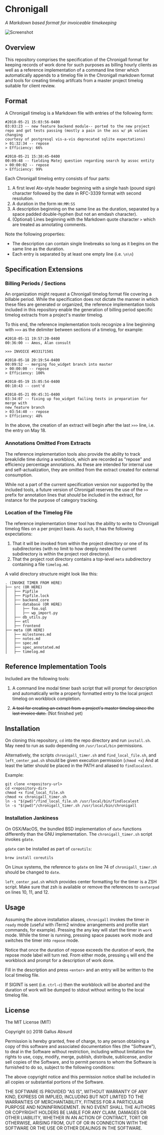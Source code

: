# Chronigall
*A Markdown based format for invoiceable timekeeping*


![Screenshot](/screenshots/screenshot.png)

## Overview

This repository comprises the specification of the Chronigall format for
keeping records of work done for such purposes as billing hourly clients as
well as a reference implementation of a command line timer which automatically
appends to a timelog file in the Chronigall markdown format and tools for
creating timelog artifcats from a master project timelog suitable for client
review.



## Format

A Chronigall timelog is a Markdown file with entries of the following form:

```
#2018-05-21 15:03:56-0400
03:03:23 -- new feature backend module-- ported to the new project
repo and got tests passing (mostly a pain in the ass w/ pk values changing
courtesy of postgresql vis-a-vis deprecated sqlite expectations)
> 01:32:34 -- repose
> Efficiency: 66%

#2018-05-21 15:38:45-0400
00:09:48 -- fielding Matej question regarding search by assoc entity
> 00:00:02 -- repose
> Efficiency: 99%

```

Each Chronigall timelog entry consists of four parts:

1. A first level Atx-style header beginning with a single hash (pound sign)
   character followed by the date in RFC-3339 format with second resolution.
2. A duration in the form `HH:MM:SS`
3. A description beginning on the same line as the duration, separated by a
   space padded double-hyphen (but not an emdash character).
4. (Optional) Lines beginning with the Markdown quote character `>` which are
   treated as annotating comments.

Note the following properties:

* The description can contain single linebreaks so long as it begins on the
  same line as the duration.
* Each entry is separated by at least one empty line (i.e. `\n\n`)



## Specification Extensions

### Billing Periods / Sections

An organization might request a Chronigall timelog format file covering a
billable period. While the specification does not dictate the manner in which
these files are generated or organized, the reference implementation tools
included in this repository enable the generation of billing period specific
timelog extracts from a project's master timelog.

To this end, the reference implementation tools recognize a line beginning with
`>>>` as the delimiter between sections of a timelog, for example:

```
#2018-05-11 19:57:20-0400
00:36:00 -- Amos, Alan consult

>>> INVOICE #033171501

#2018-05-18 20:19:54-0400
00:09:52 -- merging foo_widget branch into master
> 00:00:00 -- repose
> Efficiency: 100%

#2018-05-19 15:05:54-0400
00:10:43 -- cont'd

#2018-05-21 09:45:31-0400
03:34:07 -- fixing up foo_widget failing tests in preparation for merge with
new_feature branch
> 03:54:40 -- repose
> Efficiency: 48%

```

In the above, the creation of an extract will begin after the last `>>>` line,
i.e. the entry on May 18.


### Annotations Omitted From Extracts

The reference implementation tools also provide the ability to track break/idle
time during a workblock, which are recorded as "repose" and efficiency
percentage annotations. As these are intended for internal use and
self-actualization, they are omitted from the extract created for external
consumption.

While not a part of the current specification version nor supported by the
included tools, a future version of Chronigall reserves the use of the `>>`
prefix for annotation lines that *should* be included in the extract, for
instance for the purpose of category tracking.


### Location of the Timelog File

The reference implementation timer tool has the ability to write to Chronigall
timelog files on a per project basis. As such, it has the following
expectations:

1. That it will be invoked from within the project directory or one of its
   subdirectories (with no limit to how deeply nested the current subdirectory
   is within the project root directory).
2. That the project root directory contains a top-level `meta` subdirectory
   containing a file `timelog.md`.

A valid directory structure might look like this:

```
. (INVOKE TIMER FROM HERE)
├── src (OR HERE)
│   ├── Pipfile
│   ├── Pipfile.lock
│   ├── backend_core
│   ├── database (OR HERE)
│   │   ├── foo.sql
│   │   ├── wp_import.py
│   ├── db_utils.py
│   ├── etl
│   ├── frontend
├── meta (OR HERE)
│   ├── milestones.md
│   ├── notes.md
│   ├── spec.md
│   ├── spec_annotated.md
│   ├── timelog.md

```



## Reference Implementation Tools

Included are the following tools:

1. A command line modal timer bash script that will prompt for description and
   automatically write a properly formatted entry to the local project timelog
   on workblock completion.

3. ~~A tool for creating an extract from a project's master timelog since the
   last invoice date.~~ (Not finished yet)


## Installation

On cloning this repository, `cd` into the repo directory and run `install.sh`.
May need to run as sudo depending on `/usr/local/bin` permissions.

Alternatively, the scripts `chronigall_timer.sh` and
`find_local_file.sh`, and `left_center_pad.sh` should be given execution
permission (`chmod +x`) And at least the latter should be placed in the PATH
and aliased to `findlocalest`.

Example:

```
git clone <repository-url>
cd <repository-dir>
chmod +x find_local_file.sh
chmod +x chronigall_timer.sh
ln -s "$(pwd)"/find_local_file.sh /usr/local/bin/findlocalest
ln -s "$(pwd)"/chronigall_timer.sh /usr/local/bin/chronigall

```

### Installation Jankiness

On OSX/MacOS, the bundled BSD implementation of `date` functions differently
than the GNU implementation. The `chronigall_timer.sh` script invokes `gdate`.

`gdate` can be installed as part of `coreutils`:

`brew install coreutils`

On Linux systems, the reference to `gdate` on line 74 of `chronigall_timer.sh`
should be changed to `date`.

`left_center_pad.sh` which provides center formatting for the timer is a ZSH
script. Make sure that zsh is available or remove the references to `centerpad`
on lines 10, 11, and 12.



## Usage

Assuming the above installation aliases, `chronigall` invokes the timer in
`ready` mode (useful with iTerm2 window arrangements and profile start
commands, for example). Pressing the any key will start the timer in `work`
mode. While the timer is running, pressing space pauses work mode and switches
the timer into `repose` mode.

Notice that once the duration of repose exceeds the duration of work, the
repose mode label will turn red. From either mode, pressing `q` will end the
workblock and prompt for a description of work done.

Fill in the description and press `<enter>` and an entry will be written to
the local timelog file.

If SIGINT is sent (i.e. `ctrl-c`) then the workblock will be aborted and the
duration of work will be dumped to stdout without writing to the local timelog
file.



## License

The MIT License (MIT)

Copyright (c) 2018 Gallus Absurd

Permission is hereby granted, free of charge, to any person obtaining a copy of
this software and associated documentation files (the "Software"), to deal in
the Software without restriction, including without limitation the rights to
use, copy, modify, merge, publish, distribute, sublicense, and/or sell copies
of the Software, and to permit persons to whom the Software is furnished to do
so, subject to the following conditions:

The above copyright notice and this permission notice shall be included in all
copies or substantial portions of the Software.

THE SOFTWARE IS PROVIDED "AS IS", WITHOUT WARRANTY OF ANY KIND, EXPRESS OR
IMPLIED, INCLUDING BUT NOT LIMITED TO THE WARRANTIES OF MERCHANTABILITY,
FITNESS FOR A PARTICULAR PURPOSE AND NONINFRINGEMENT. IN NO EVENT SHALL THE
AUTHORS OR COPYRIGHT HOLDERS BE LIABLE FOR ANY CLAIM, DAMAGES OR OTHER
LIABILITY, WHETHER IN AN ACTION OF CONTRACT, TORT OR OTHERWISE, ARISING FROM,
OUT OF OR IN CONNECTION WITH THE SOFTWARE OR THE USE OR OTHER DEALINGS IN THE
SOFTWARE.
